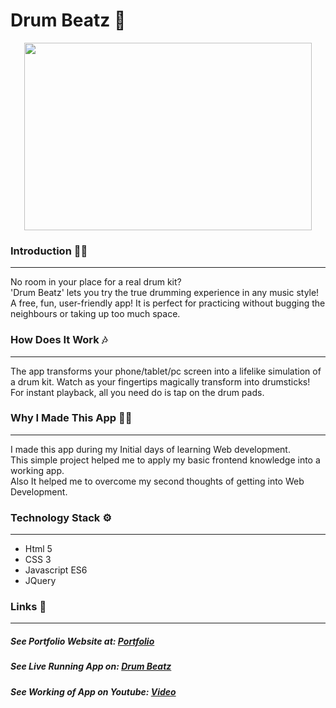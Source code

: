# Drum Beatz 🥁
<p align="center">
  <img width="460" height="300" src="https://i.ibb.co/p4P5WVL/drum.png">
</p>

### Introduction 🙋‍♂️
---
No room in your place for a real drum kit?
<br/>
 'Drum Beatz' lets you try the true drumming experience in any music style! 
 <br/>
 A free, fun, user-friendly app! 
It is perfect for practicing without bugging the neighbours or taking up too much space.

### How Does It Work 🎶
---
The app transforms your phone/tablet/pc screen into a lifelike simulation of a drum kit. Watch as your fingertips magically transform into drumsticks! For instant playback, all you need do is tap on the drum pads.

### Why I Made This App 👨‍💻
---
I made this app during my Initial days of learning Web development. <br/>
This simple project helped me to apply my basic frontend knowledge into a working app.<br/>
Also It helped me to overcome my second thoughts of getting into Web Development.

### Technology Stack ⚙️
---
- Html 5
- CSS 3
- Javascript ES6
- JQuery

### Links 🔗
---
##### See Portfolio Website at: [Portfolio](https://devdude.web.app/ "Portfolio")
##### See Live Running App on:  [Drum Beatz](https://imdude001.github.io/Drum-Beatz/ "Drum Beatz") 
##### See Working of App on Youtube: [Video](https://youtu.be/I-RC-nIkPDo "Video")

